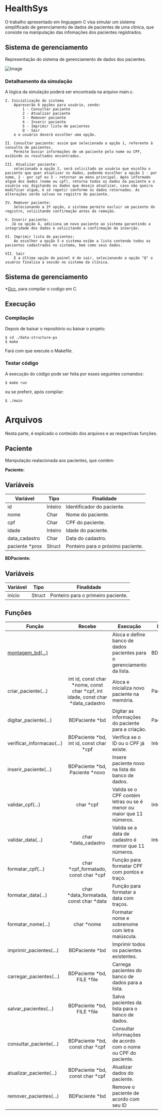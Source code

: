 # HealthSys

O trabalho apresentado em linguagem C visa simular um sistema simplificado de gerenciamento de dados de pacientes de uma clínica, que consiste na manipulação das infomações dos pacientes registrados.

## Sistema de gerenciamento

Representação do sistema de gerenciamento de dados dos pacientes.

![Image](https://github.com/user-attachments/assets/d51968f4-07ec-4113-9f9f-63471afb4144)

### Detalhamento da simulação
A lógica da simulação poderá ser encontrada na arquivo main.c.
   
    I. Inicialização do sistema
        Aparecerão 6 opções para usuário, sendo:
            1 - Consultar paciente
            2 - Atualizar paciente
            3 - Remover paciente
            4 - Inserir paciente
            5 - Imprimir lista de pacientes
            Q - Sair
        e o usuário deverá escolher uma opção. 

    II. Consultar paciente: assim que selecionada a opção 1, referente à consulta de pacientes.
        Permite buscar informações de um paciente pelo nome ou CPF, exibindo os resultados encontrados.

    III. Atualizar paciente:
        selecionada a opção 2, será solicitado ao usuário que escolha o paciente que quer atualizar os dados, podendo escolher a opção 1 - por nome, 2 - por cpf ou 3 - retornar ao menu principal. Após informado algum dos dados (nome ou cpf), retorna todos os dados da paciente e o usuário vai digitando os dados que desejo atualizar, caso não queira modificar algum, é só repetir conforme os dados retornados. As alterações serão salvas no registro do paciente.
    
    IV. Remover paciente:
        Selecionando a 3ª opção, o sistema permite excluir um paciente do registro, solicitando confirmação antes da remoção.

    V. Inserir paciente:
       Já na opção 4, adiciona um novo paciente ao sistema garantindo a integridade dos dados e solicitando a confirmação da inserção.

    VI. Imprimir lista de pacientes:
        Ao escolher a opção 5 o sistema exibe a lista contendo todos os pacientes cadastrados no sistema, bem como seus dados.

    VII. Sair
        E a última opção do painel é de sair, selecionando a opção "Q" o usuário finaliza a sessão no sistema da clínica.


## Sistema de gerenciamento

*[Gcc](https://gcc.gnu.org/), para compilar o codigo em C.

## Execução 

### Compilação

Depois de baixar o repositório ou baixar o projeto:

```
$ cd ./data-structure-px
$ make
```
Fará com que execute o Makefile.

### Testar código
A execução do código pode ser feita por esses seguintes comandos:

```
$ make run
```
ou se preferir, após compilar:
```
$ ./main	
```

# Arquivos

Nesta parte, é explicado o conteúdo dos arquivos e as respectivas funções.

## Paciente

Manipulação realacionada aos pacientes, que contém:

**Paciente:**

## Variáveis 

|Variável| Tipo | Finalidade |
|-|-|-|
|id|Inteiro |Identificador do paciente.|
|nome|Char|Nome do paciente.|
|cpf|Char|CPF do paciente.|
|idade|Inteiro|Idade do paciente.|
|data_cadastro|Char|Data do cadastro.|
|paciente *prox|Struct|Ponteiro para o próximo paciente.|


**BDPaciente:**

## Variáveis

|Variável| Tipo | Finalidade |
|- |-|-|
|inicio|Struct |Ponteiro para o primeiro paciente.|

## Funções 

|Função|Recebe|Execução|Retorna|
| ------------- |:-------------:|-|-|
|[montagem_bd(...)](src/paciente.c?#L24)||Aloca e define banco de dados pacientes para o gerenciamento da lista.|BDPaciente*|
|criar_paciente(...)|int id, const char *nome, const char *cpf, int idade, const char *data_cadastro|Aloca e inicializa novo paciente na memória.|Paciente*|
|digitar_paciente(...)|BDPaciente *bd|Digitar as informações do paciente para a criação.|Paciente*| 
|verificar_informacao(...)|BDPaciente *bd, int id, const char *cpf|Verifica se o ID ou o CPF já existe.|Inteiro|
|inserir_paciente(...)|BDPaciente *bd, Paciente *novo|Insere paciente novo na lista do banco de dados.||
|validar_cpf(...)|char *cpf|Valida se o CPF contém letras ou se é menor ou maior que 11 números.|Inteiro|
|validar_data(...)|char *data_cadastro|Valida se a data de cadastro é menor que 11 números.|Inteiro|
|formatar_cpf(...)|char *cpf_formatado, const char *cpf|Função para formatar CPF com pontos e traço.||
|formatar_data(...)|char *data_formatada, const char *data|Função para formatar a data com traços.||
|formatar_nome(...)|char *nome|Formatar nome e sobrenome com letra maiúscula.||
|imprimir_pacientes(...)|BDPaciente *bd|Imprimir todos os pacientes existentes.||
|carregar_pacientes(...)|BDPaciente *bd, FILE *file|Carrega pacientes do banco de dados para a lista.||
|salvar_pacientes(...)|BDPaciente *bd, FILE *file|Salva pacientes da lista para o banco de dados.||
|consultar_paciente(...)|BDPaciente *bd, const char *cpf|Consultar informações de acordo com o nome ou CPF do paciente.||
|atualizar_paciente(...)|BDPaciente *bd, const char *cpf|Atualizar dados do paciente.||
|remover_pacientes(...)|BDPaciente *bd|Remove o paciente de acordo com seu ID||



